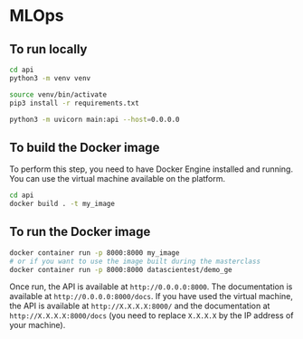 # MLOps

## To run locally

```sh
cd api
python3 -m venv venv

source venv/bin/activate
pip3 install -r requirements.txt

python3 -m uvicorn main:api --host=0.0.0.0

```

## To build the Docker image

To perform this step, you need to have Docker Engine installed and running. You can use the virtual machine available on the platform.

```sh
cd api
docker build . -t my_image
```

## To run the Docker image

```sh
docker container run -p 8000:8000 my_image
# or if you want to use the image built during the masterclass
docker container run -p 8000:8000 datascientest/demo_ge
```

Once run, the API is available at `http://0.0.0.0:8000`. The documentation is available at `http://0.0.0.0:8000/docs`. If you have used the virtual machine, the API is available at `http://X.X.X.X:8000/` and the documentation at `http://X.X.X.X:8000/docs` (you need to replace `X.X.X.X` by the IP address of your machine).

